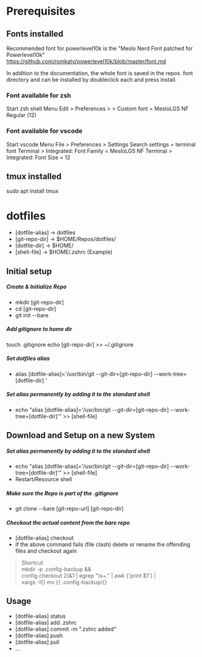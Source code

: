 # Prerequisites
## Fonts installed

Recommended font for powerlevel10k is the  "Meslo Nerd Font patched for Powerlevel10k"
https://github.com/romkatv/powerlevel10k/blob/master/font.md

In addition to the documentation, the whole font is saved in the repos .font directory and can be installed by doubleclick each and press install.

### Font available for zsh
Start zsh shell
Menu Edit > Preferences > <Profilename> > Custom font = MesloLGS NF Regular (12)

### Font available for vscode
Start vscode
Menu File > Preferences > Settings
Search settings = terminal font
Terminal > Integrated: Font Family = MesloLGS NF
Terminal > Integrated: Font Size = 12

## tmux installed
sudo apt install tmux

# dotfiles

* [dotfile-alias] -> dotfiles
* [git-repo-dir] -> $HOME/Repos/dotfiles/
* [dotfile-dir] -> $HOME/
* [shell-file] -> $HOME/.zshrc (Example)

## Initial setup
##### Create & Initialize Repo
* mkdir [git-repo-dir]
* cd [git-repo-dir]
* git init --bare

##### Add gitignore to home dir
touch .gitignore
echo [git-repo-dir] >> ~/.gitignore

##### Set dotfiles alias 
* alias [dotfile-alias]='/usr/bin/git --git-dir=[git-repo-dir] --work-tree=[dotfile-dir] '
  
##### Set alias permanently by adding it to the standard shell
* echo "alias [dotfile-alias]='/usr/bin/git --git-dir=[git-repo-dir] --work-tree=[dotfile-dir]'" >> [shell-file] 

## Download and Setup on a new System
##### Set alias permanently by adding it to the standard shell
* echo "alias [dotfile-alias]='/usr/bin/git --git-dir=[git-repo-dir] --work-tree=[dotfile-dir]'" >> [shell-file] 
* Restart/Resource shell

##### Make sure the Repo is part of the .gitignore
* git clone --bare [git-repo-url] [git-repo-dir]
    
##### Checkout the actual content from the bare repo
* [dotfile-alias]  checkout
* if the above command fails (file clash) delete or rename the offending files and checkout again

> Shortcut \
> mkdir -p .config-backup && \
> config checkout 2]&1 | egrep "\s+\." | awk {'print $1'} | \
> xargs -I{} mv {} .config-backup/{}


## Usage    
* [dotfile-alias]  status
* [dotfile-alias]  add .zshrc
* [dotfile-alias]  commit -m ".zshrc added"
* [dotfile-alias]  push
* [dotfile-alias]  pull
* ...
